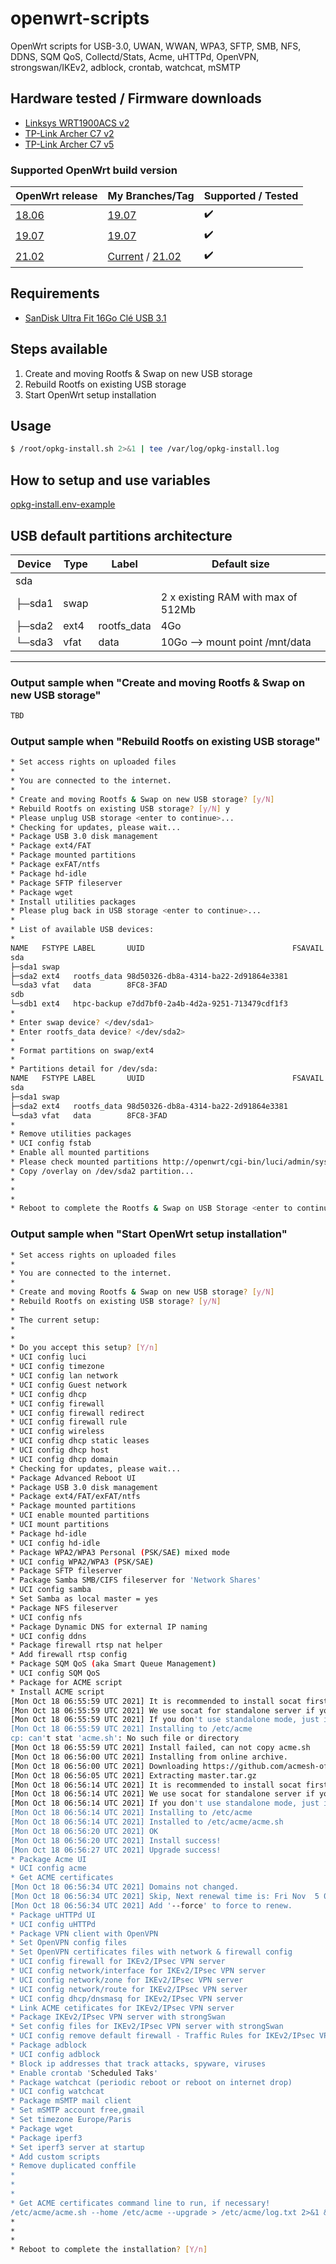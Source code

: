 # openwrt-scripts
 OpenWrt scripts for USB-3.0, UWAN, WWAN, WPA3, SFTP, SMB, NFS, DDNS, SQM QoS, Collectd/Stats, Acme, uHTTPd, OpenVPN, strongswan/IKEv2, adblock, crontab, watchcat, mSMTP

## Hardware tested / Firmware downloads
* [Linksys WRT1900ACS v2](https://openwrt.org/toh/views/toh_fwdownload?dataflt%5BModel*%7E%5D=WRT1900ACS)
* [TP-Link Archer C7 v2](https://openwrt.org/toh/views/toh_fwdownload?dataflt%5BModel*~%5D=Archer+c7&dataflt%5BVersions*~%5D=V2)
* [TP-Link Archer C7 v5](https://openwrt.org/toh/views/toh_fwdownload?dataflt%5BModel*~%5D=Archer+c7&dataflt%5BVersions*~%5D=V5)

### Supported OpenWrt build version

| OpenWrt release | My Branches/Tag | Supported / Tested |
| --- | --- | --- |
| [18.06](https://openwrt.org/releases/18.06/start) | [19.07](https://github.com/joweisberg/openwrt-scripts/tree/19.07) | :heavy_check_mark: |
| [19.07](https://openwrt.org/releases/19.07/start) | [19.07](https://github.com/joweisberg/openwrt-scripts/tree/19.07) | :heavy_check_mark: |
| [21.02](https://openwrt.org/releases/21.02/start) | [Current](https://github.com/joweisberg/openwrt-scripts) / [21.02](https://github.com/joweisberg/openwrt-scripts/tree/21.02) | :heavy_check_mark: |

## Requirements
* [SanDisk Ultra Fit 16Go Clé USB 3.1](https://www.amazon.fr/gp/product/B077Y149DL)

## Steps available

1. Create and moving Rootfs & Swap on new USB storage
2. Rebuild Rootfs on existing USB storage
3. Start OpenWrt setup installation

## Usage
```bash
$ /root/opkg-install.sh 2>&1 | tee /var/log/opkg-install.log
```

## How to setup and use variables
[opkg-install.env-example](https://raw.githubusercontent.com/joweisberg/openwrt-scripts/main/opkg-install.env-example)

## USB default partitions architecture
| Device | Type | Label | Default size |
| --- | --- | --- | --- |
| sda |
| ├─sda1 | swap | | 2 x existing RAM with max of 512Mb |
| ├─sda2 | ext4 | rootfs_data | 4Go |
| └─sda3 | vfat | data | 10Go --> mount point /mnt/data |

---

### Output sample when "Create and moving Rootfs & Swap on new USB storage"

```bash
TBD
```

### Output sample when "Rebuild Rootfs on existing USB storage"

```bash
* Set access rights on uploaded files
*
* You are connected to the internet.
*
* Create and moving Rootfs & Swap on new USB storage? [y/N]
* Rebuild Rootfs on existing USB storage? [y/N] y
* Please unplug USB storage <enter to continue>...
* Checking for updates, please wait...
* Package USB 3.0 disk management
* Package ext4/FAT
* Package mounted partitions
* Package exFAT/ntfs
* Package hd-idle
* Package SFTP fileserver
* Package wget
* Install utilities packages
* Please plug back in USB storage <enter to continue>...
*
* List of available USB devices:
*
NAME   FSTYPE LABEL       UUID                                 FSAVAIL FSUSE% MOUNTPOINT
sda
├─sda1 swap
├─sda2 ext4   rootfs_data 98d50326-db8a-4314-ba22-2d91864e3381
└─sda3 vfat   data        8FC8-3FAD
sdb
└─sdb1 ext4   htpc-backup e7dd7bf0-2a4b-4d2a-9251-713479cdf1f3
*
* Enter swap device? </dev/sda1>
* Enter rootfs_data device? </dev/sda2>
*
* Format partitions on swap/ext4
*
* Partitions detail for /dev/sda:
NAME   FSTYPE LABEL       UUID                                 FSAVAIL FSUSE% MOUNTPOINT
sda
├─sda1 swap
├─sda2 ext4   rootfs_data 98d50326-db8a-4314-ba22-2d91864e3381
└─sda3 vfat   data        8FC8-3FAD
*
* Remove utilities packages
* UCI config fstab
* Enable all mounted partitions
* Please check mounted partitions http://openwrt/cgi-bin/luci/admin/system/mounts
* Copy /overlay on /dev/sda2 partition...
*
*
*
* Reboot to complete the Rootfs & Swap on USB Storage <enter to continue>...
```

### Output sample when "Start OpenWrt setup installation"

```bash
* Set access rights on uploaded files
*
* You are connected to the internet.
*
* Create and moving Rootfs & Swap on new USB storage? [y/N]
* Rebuild Rootfs on existing USB storage? [y/N]
*
* The current setup:
*
*
* Do you accept this setup? [Y/n]
* UCI config luci
* UCI config timezone
* UCI config lan network
* UCI config Guest network
* UCI config dhcp
* UCI config firewall
* UCI config firewall redirect
* UCI config firewall rule
* UCI config wireless
* UCI config dhcp static leases
* UCI config dhcp host
* UCI config dhcp domain
* Checking for updates, please wait...
* Package Advanced Reboot UI
* Package USB 3.0 disk management
* Package ext4/FAT/exFAT/ntfs
* Package mounted partitions
* UCI enable mounted partitions
* UCI mount partitions
* Package hd-idle
* UCI config hd-idle
* Package WPA2/WPA3 Personal (PSK/SAE) mixed mode
* UCI config WPA2/WPA3 (PSK/SAE)
* Package SFTP fileserver
* Package Samba SMB/CIFS fileserver for 'Network Shares'
* UCI config samba
* Set Samba as local master = yes
* Package NFS fileserver
* UCI config nfs
* Package Dynamic DNS for external IP naming
* UCI config ddns
* Package firewall rtsp nat helper
* Add firewall rtsp config
* Package SQM QoS (aka Smart Queue Management)
* UCI config SQM QoS
* Package for ACME script
* Install ACME script
[Mon Oct 18 06:55:59 UTC 2021] It is recommended to install socat first.
[Mon Oct 18 06:55:59 UTC 2021] We use socat for standalone server if you use standalone mode.
[Mon Oct 18 06:55:59 UTC 2021] If you don't use standalone mode, just ignore this warning.
[Mon Oct 18 06:55:59 UTC 2021] Installing to /etc/acme
cp: can't stat 'acme.sh': No such file or directory
[Mon Oct 18 06:55:59 UTC 2021] Install failed, can not copy acme.sh
[Mon Oct 18 06:56:00 UTC 2021] Installing from online archive.
[Mon Oct 18 06:56:00 UTC 2021] Downloading https://github.com/acmesh-official/acme.sh/archive/master.tar.gz
[Mon Oct 18 06:56:05 UTC 2021] Extracting master.tar.gz
[Mon Oct 18 06:56:14 UTC 2021] It is recommended to install socat first.
[Mon Oct 18 06:56:14 UTC 2021] We use socat for standalone server if you use standalone mode.
[Mon Oct 18 06:56:14 UTC 2021] If you don't use standalone mode, just ignore this warning.
[Mon Oct 18 06:56:14 UTC 2021] Installing to /etc/acme
[Mon Oct 18 06:56:14 UTC 2021] Installed to /etc/acme/acme.sh
[Mon Oct 18 06:56:20 UTC 2021] OK
[Mon Oct 18 06:56:20 UTC 2021] Install success!
[Mon Oct 18 06:56:27 UTC 2021] Upgrade success!
* Package Acme UI
* UCI config acme
* Get ACME certificates
[Mon Oct 18 06:56:34 UTC 2021] Domains not changed.
[Mon Oct 18 06:56:34 UTC 2021] Skip, Next renewal time is: Fri Nov  5 07:50:47 UTC 2021
[Mon Oct 18 06:56:34 UTC 2021] Add '--force' to force to renew.
* Package uHTTPd UI
* UCI config uHTTPd
* Package VPN client with OpenVPN
* Set OpenVPN config files
* Set OpenVPN certificates files with network & firewall config
* UCI config firewall for IKEv2/IPsec VPN server
* UCI config network/interface for IKEv2/IPsec VPN server
* UCI config network/zone for IKEv2/IPsec VPN server
* UCI config network/route for IKEv2/IPsec VPN server
* UCI config dhcp/dnsmasq for IKEv2/IPsec VPN server
* Link ACME cetificates for IKEv2/IPsec VPN server
* Package IKEv2/IPsec VPN server with strongSwan
* Set config files for IKEv2/IPsec VPN server with strongSwan
* UCI config remove default firewall - Traffic Rules for IKEv2/IPsec VPN server
* Package adblock
* UCI config adblock
* Block ip addresses that track attacks, spyware, viruses
* Enable crontab 'Scheduled Taks'
* Package watchcat (periodic reboot or reboot on internet drop)
* UCI config watchcat
* Package mSMTP mail client
* Set mSMTP account free,gmail
* Set timezone Europe/Paris
* Package wget
* Package iperf3
* Set iperf3 server at startup
* Add custom scripts
* Remove duplicated conffile
*
*
*
* Get ACME certificates command line to run, if necessary!
/etc/acme/acme.sh --home /etc/acme --upgrade > /etc/acme/log.txt 2>&1 && /root/fw-redirect.sh /root/fw-redirect.sh \'Allow-http\' on && /etc/acme/acme.sh --home /etc/acme --renew-all --standalone --force 2>&1 | tee -a /etc/acme/log.txt; /root/fw-redirect.sh \'Allow-http\' off && /usr/sbin/ipsec restart
*
*
*
* Reboot to complete the installation? [Y/n]
```
